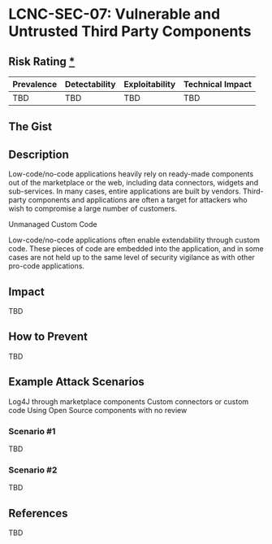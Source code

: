 # LCNC-SEC-07: Vulnerable and Untrusted Third Party Components

## Risk Rating [*](https://owasp.org/www-project-top-ten/2017/Note_About_Risks)

| Prevalence | Detectability | Exploitability | Technical Impact |
| --- | --- | --- | --- |
| TBD | TBD | TBD | TBD |

## The Gist

## Description

Low-code/no-code applications heavily rely on ready-made components out of the marketplace or the web, including data connectors, widgets and sub-services. 
In many cases, entire applications are built by vendors. 
Third-party components and applications are often a target for attackers who wish to compromise a large number of customers.

Unmanaged Custom Code

Low-code/no-code applications often enable extendability through custom code. 
These pieces of code are embedded into the application, and in some cases are not held up to the same level of security vigilance as with other pro-code applications. 

## Impact

TBD

## How to Prevent

TBD

## Example Attack Scenarios

Log4J through marketplace components
Custom connectors or custom code
Using Open Source components with no review

### Scenario #1

TBD

### Scenario #2

TBD

## References

TBD
